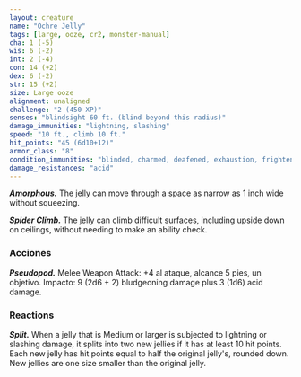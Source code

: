 ```yaml
---
layout: creature
name: "Ochre Jelly"
tags: [large, ooze, cr2, monster-manual]
cha: 1 (-5)
wis: 6 (-2)
int: 2 (-4)
con: 14 (+2)
dex: 6 (-2)
str: 15 (+2)
size: Large ooze
alignment: unaligned
challenge: "2 (450 XP)"
senses: "blindsight 60 ft. (blind beyond this radius)"
damage_immunities: "lightning, slashing"
speed: "10 ft., climb 10 ft."
hit_points: "45 (6d10+12)"
armor_class: "8"
condition_immunities: "blinded, charmed, deafened, exhaustion, frightened, prone"
damage_resistances: "acid"
---
```


***Amorphous.*** The jelly can move through a space as narrow as 1 inch wide without squeezing.

***Spider Climb.*** The jelly can climb difficult surfaces, including upside down on ceilings, without needing to make an ability check.

### Acciones

***Pseudopod.*** Melee Weapon Attack: +4 al ataque, alcance 5 pies, un objetivo. Impacto: 9 (2d6 + 2) bludgeoning damage plus 3 (1d6) acid damage.

### Reactions

***Split.*** When a jelly that is Medium or larger is subjected to lightning or slashing damage, it splits into two new jellies if it has at least 10 hit points. Each new jelly has hit points equal to half the original jelly's, rounded down. New jellies are one size smaller than the original jelly.
